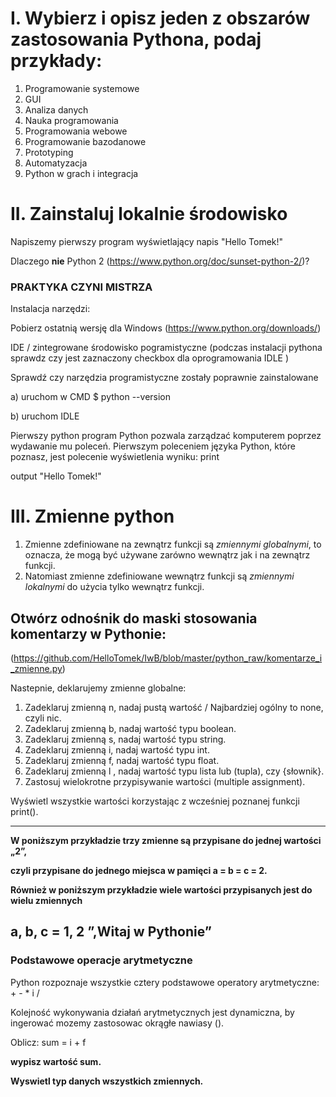 # I. Wybierz i opisz jeden z obszarów zastosowania Pythona, podaj przykłady:

1. Programowanie systemowe
2. GUI
3. Analiza danych
4. Nauka programowania
5. Programowania webowe
6. Programowanie bazodanowe
7. Prototyping
8. Automatyzacja
9. Python w grach i integracja

# II. Zainstaluj lokalnie środowisko
Napiszemy pierwszy program wyświetlający napis "Hello Tomek!"

Dlaczego **nie** Python 2 (https://www.python.org/doc/sunset-python-2/)?

### PRAKTYKA CZYNI MISTRZA

Instalacja narzędzi:

Pobierz ostatnią wersję dla Windows (https://www.python.org/downloads/)

IDE / zintegrowane środowisko pogramistyczne (podczas instalacji pythona sprawdz czy jest zaznaczony checkbox dla oprogramowania IDLE )

Sprawdź czy narzędzia programistyczne zostały poprawnie zainstalowane

a) uruchom w CMD $ python --version

b) uruchom IDLE

Pierwszy python program
Python pozwala zarządzać komputerem poprzez wydawanie mu poleceń. Pierwszym poleceniem języka Python, które poznasz, jest polecenie wyświetlenia wyniku: print

output "Hello Tomek!"

# III. Zmienne python

1. Zmienne zdefiniowane na zewnątrz funkcji są *zmiennymi globalnymi*, to oznacza, że mogą być używane zarówno wewnątrz jak i na zewnątrz funkcji. 
2. Natomiast zmienne zdefiniowane wewnątrz funkcji są *zmiennymi lokalnymi* do użycia tylko wewnątrz funkcji.

## Otwórz odnośnik do maski stosowania komentarzy w Pythonie: 

(https://github.com/HelloTomek/IwB/blob/master/python_raw/komentarze_i_zmienne.py)

Nastepnie, deklarujemy zmienne globalne: 

1. Zadeklaruj zmienną n, nadaj pustą wartość / Najbardziej ogólny to none, czyli nic.
2. Zadeklaruj zmienną b, nadaj wartość typu boolean.
3. Zadeklaruj zmienną s, nadaj wartość typu string.
4. Zadeklaruj zmienną i, nadaj wartość typu int.
5. Zadeklaruj zmienną f, nadaj wartość typu float.
6. Zadeklaruj zmienną l , nadaj wartość typu lista lub (tupla), czy {słownik}.
7. Zastosuj wielokrotne przypisywanie wartości (multiple assignment).

Wyświetl wszystkie wartości korzystając z wcześniej poznanej funkcji print().

---

**W poniższym przykładzie trzy zmienne są przypisane do jednej wartości „2”,** 

**czyli przypisane do jednego miejsca w pamięci a = b = c = 2.**

 
 
 
**Również w poniższym przykładzie wiele wartości przypisanych jest do wielu zmiennych**

**a, b, c = 1, 2 ”,Witaj w Pythonie”**
---

### Podstawowe operacje arytmetyczne
Python rozpoznaje wszystkie cztery podstawowe operatory arytmetyczne: + - * i /

Kolejność wykonywania działań arytmetycznych jest dynamiczna, by ingerować mozemy zastosowac okrągłe nawiasy ().

Oblicz: sum = i + f

**wypisz wartość sum.**

**Wyswietl typ danych wszystkich zmiennych.**
